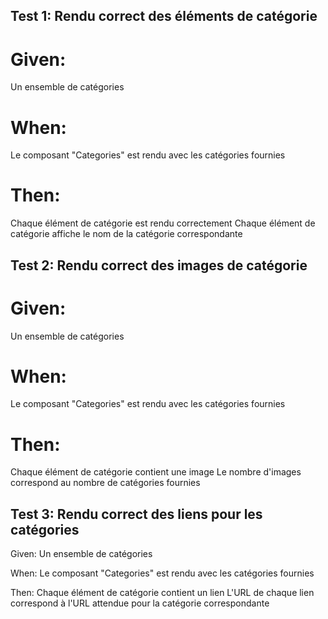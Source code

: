## Test 1: Rendu correct des éléments de catégorie

# Given:
Un ensemble de catégories

# When:
Le composant "Categories" est rendu avec les catégories fournies

# Then:
Chaque élément de catégorie est rendu correctement
Chaque élément de catégorie affiche le nom de la catégorie correspondante

## Test 2: Rendu correct des images de catégorie

# Given:
Un ensemble de catégories

# When:
Le composant "Categories" est rendu avec les catégories fournies

# Then:
Chaque élément de catégorie contient une image
Le nombre d'images correspond au nombre de catégories fournies

## Test 3: Rendu correct des liens pour les catégories

Given:
Un ensemble de catégories

When:
Le composant "Categories" est rendu avec les catégories fournies

Then:
Chaque élément de catégorie contient un lien
L'URL de chaque lien correspond à l'URL attendue pour la catégorie correspondante